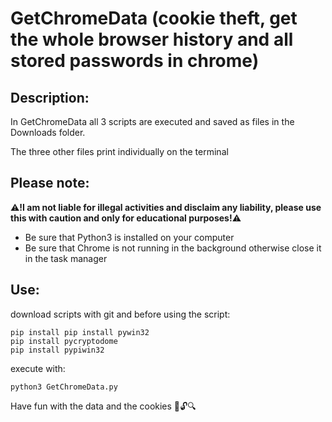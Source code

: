 # GetChromeData (cookie theft, get the whole browser history and all stored passwords in chrome)

<h2>Description:</h2>

In GetChromeData all 3 scripts are executed and saved as files in the Downloads folder.

The three other files print individually on the terminal

<h2>Please note:</h2>

⚠**!I am not liable for illegal activities and disclaim any liability, please use this with caution and only for educational purposes!**⚠

- Be sure that Python3 is installed on your computer
- Be sure that Chrome is not running in the background otherwise close it in the task manager

<h2>Use:</h2>

download scripts with git and before using the script:

```
pip install pip install pywin32
pip install pycryptodome
pip install pypiwin32
```

execute with:

```
python3 GetChromeData.py
```

Have fun with the data and the cookies 🍪🔓🔍
